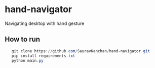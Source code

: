 # hand-navigator #

Navigating desktop with hand gesture

## How to run ##
```powershell
   git clone https://github.com/SauravKanchan/hand-navigator.git
   pip install requirements.txt
   python main.py
```
